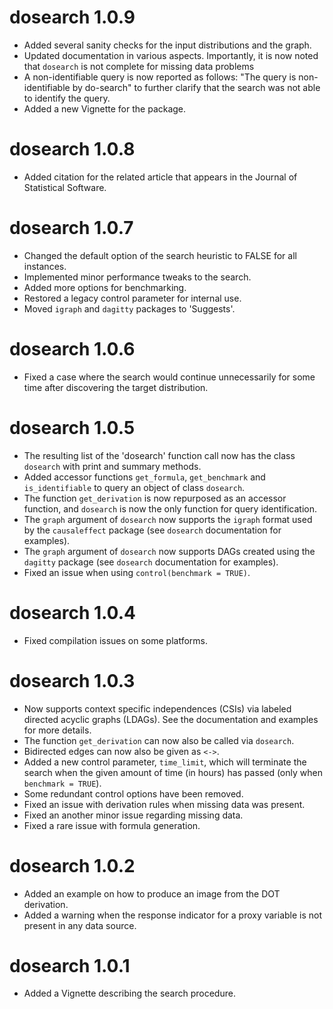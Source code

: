 # dosearch 1.0.9

* Added several sanity checks for the input distributions and the graph.
* Updated documentation in various aspects. Importantly, it is now noted that `dosearch` is not complete for missing data problems
* A non-identifiable query is now reported as follows: "The query is non-identifiable by do-search" to further clarify that the search was not able to identify the query.
* Added a new Vignette for the package.

# dosearch 1.0.8

* Added citation for the related article that appears in the Journal of Statistical Software.

# dosearch 1.0.7

* Changed the default option of the search heuristic to FALSE for all instances.
* Implemented minor performance tweaks to the search.
* Added more options for benchmarking.
* Restored a legacy control parameter for internal use.
* Moved `igraph` and `dagitty` packages to 'Suggests'.

# dosearch 1.0.6

* Fixed a case where the search would continue unnecessarily for some time after discovering the target distribution.

# dosearch 1.0.5

* The resulting list of the 'dosearch' function call now has the class `dosearch` with print and summary methods.
* Added accessor functions `get_formula`, `get_benchmark` and `is_identifiable` to query an object of class `dosearch`.
* The function `get_derivation` is now repurposed as an accessor function, and `dosearch` is now the only function for query identification.
* The `graph` argument of `dosearch` now supports the `igraph` format used by the `causaleffect` package (see `dosearch` documentation for examples).
* The `graph` argument of `dosearch` now supports DAGs created using the `dagitty` package (see `dosearch` documentation for examples).
* Fixed an issue when using `control(benchmark = TRUE)`.

# dosearch 1.0.4

* Fixed compilation issues on some platforms.

# dosearch 1.0.3

* Now supports context specific independences (CSIs) via labeled directed acyclic graphs (LDAGs). See the documentation and examples for more details.
* The function `get_derivation` can now also be called via `dosearch`.
* Bidirected edges can now also be given as `<->`.
* Added a new control parameter, `time_limit`, which will terminate the search when the given amount of time (in hours) has passed (only when `benchmark = TRUE`).
* Some redundant control options have been removed.
* Fixed an issue with derivation rules when missing data was present.
* Fixed an another minor issue regarding missing data.
* Fixed a rare issue with formula generation.

# dosearch 1.0.2

* Added an example on how to produce an image from the DOT derivation.
* Added a warning when the response indicator for a proxy variable is not present in any data source.

# dosearch 1.0.1

* Added a Vignette describing the search procedure.
